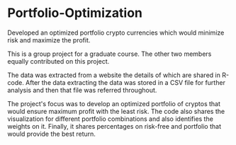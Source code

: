 # Portfolio-Optimization
Developed an optimized portfolio crypto currencies which would minimize risk and maximize the profit.

This is a group project for a graduate course. The other two members equally contributed on this project.

The data was extracted from a website the details of which are shared in R-code.
After the data extracting the data was stored in a CSV file for further analysis and then that file was referred throughout.

The project's focus was to develop an optimized portfolio of cryptos that would ensure maximum profit with the least risk.
The code also shares the visualization for different portfolio combinations and also identifies the weights on it.
Finally, it shares percentages on risk-free and portfolio that would provide the best return.
